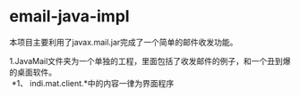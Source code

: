 # email-java-impl
本项目主要利用了javax.mail.jar完成了一个简单的邮件收发功能。

1.JavaMail文件夹为一个单独的工程，里面包括了收发邮件的例子，和一个丑到爆的桌面软件。    
  *1、 indi.mat.client.*中的内容一律为界面程序
